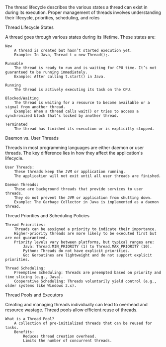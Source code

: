The thread lifecycle describes the various states a thread can exist in during its execution. 
Proper management of threads involves understanding their lifecycle, priorities, scheduling, and roles


Thread Lifecycle States

A thread goes through various states during its lifetime. These states are:

    New
        A thread is created but hasn’t started execution yet.
        Example: In Java, Thread t = new Thread();.

    Runnable
        The thread is ready to run and is waiting for CPU time. It’s not guaranteed to be running immediately.
        Example: After calling t.start() in Java.

    Running
        The thread is actively executing its task on the CPU.

    Blocked/Waiting
        The thread is waiting for a resource to become available or a signal from another thread.
        Example: When a thread calls wait() or tries to access a synchronized block that’s locked by another thread.

    Terminated
        The thread has finished its execution or is explicitly stopped.


Daemon vs. User Threads

Threads in most programming languages are either daemon or user threads. The key difference lies in how they affect the application's lifecycle.

    User Threads:
        These threads keep the JVM or application running.
        The application will not exit until all user threads are finished.

    Daemon Threads:
        These are background threads that provide services to user threads.
        They do not prevent the JVM or application from shutting down.
        Example: The Garbage Collector in Java is implemented as a daemon thread.


Thread Priorities and Scheduling Policies

    Thread Priorities:
        Threads can be assigned a priority to indicate their importance.
        Higher-priority threads are more likely to be executed first but are not guaranteed.
        Priority levels vary between platforms, but typical ranges are:
            Java: Thread.MIN_PRIORITY (1) to Thread.MAX_PRIORITY (10).
            Python: Threads do not have explicit priorities.
            Go: Goroutines are lightweight and do not support explicit priorities.

    Thread Scheduling:
        Preemptive Scheduling: Threads are preempted based on priority and time slicing (e.g., Java).
        Cooperative Scheduling: Threads voluntarily yield control (e.g., older systems like Windows 3.x).

Thread Pools and Executors

Creating and managing threads individually can lead to overhead and resource wastage. Thread pools allow efficient reuse of threads.

    What is a Thread Pool?
        A collection of pre-initialized threads that can be reused for tasks.
        Benefits:
            Reduces thread creation overhead.
            Limits the number of concurrent threads.